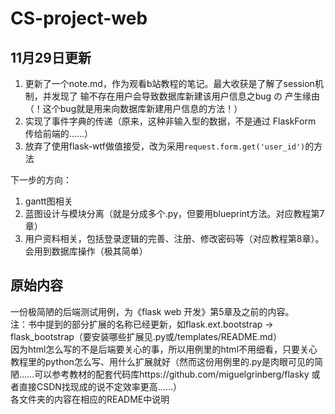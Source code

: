 # CS-project-web
## 11月29日更新 ##
1. 更新了一个note.md，作为观看b站教程的笔记。最大收获是了解了session机制，并发现了 输不存在用户会导致数据库新建该用户信息之bug の 产生缘由（！这个bug就是用来向数据库新建用户信息的方法！） <br>
2. 实现了事件字典的传递（原来，这种非输入型的数据，不是通过 FlaskForm 传给前端的……）
3. 放弃了使用flask-wtf做值接受，改为采用`request.form.get('user_id')`的方法

下一步的方向：
1. gantt图相关
2. 蓝图设计与模块分离（就是分成多个.py，但要用blueprint方法。对应教程第7章）
3. 用户资料相关，包括登录逻辑的完善、注册、修改密码等（对应教程第8章）。会用到数据库操作（极其简单）

## 原始内容 ##
一份极简陋的后端测试用例，为《flask web 开发》第5章及之前的内容。<br> 
注：书中提到的部分扩展的名称已经更新，如flask.ext.bootstrap -> flask_bootstrap（要安装哪些扩展见.py或/templates/README.md）<br>
因为html怎么写的不是后端要关心的事，所以用例里的html不用细看，只要关心教程里的python怎么写、用什么扩展就好（然而这份用例里的.py是肉眼可见的简陋……可以参考教材的配套代码库https://github.com/miguelgrinberg/flasky  或者直接CSDN找现成的说不定效率更高……）<br>
各文件夹的内容在相应的README中说明 <br>
